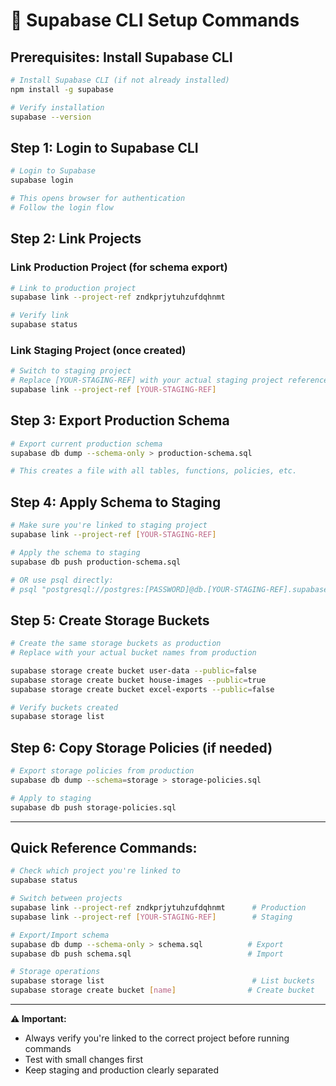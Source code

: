 # 🔧 Supabase CLI Setup Commands

## **Prerequisites: Install Supabase CLI**

```bash
# Install Supabase CLI (if not already installed)
npm install -g supabase

# Verify installation
supabase --version
```

## **Step 1: Login to Supabase CLI**

```bash
# Login to Supabase
supabase login

# This opens browser for authentication
# Follow the login flow
```

## **Step 2: Link Projects**

### **Link Production Project (for schema export)**
```bash
# Link to production project
supabase link --project-ref zndkprjytuhzufdqhnmt

# Verify link
supabase status
```

### **Link Staging Project (once created)**
```bash
# Switch to staging project
# Replace [YOUR-STAGING-REF] with your actual staging project reference
supabase link --project-ref [YOUR-STAGING-REF]
```

## **Step 3: Export Production Schema**

```bash
# Export current production schema
supabase db dump --schema-only > production-schema.sql

# This creates a file with all tables, functions, policies, etc.
```

## **Step 4: Apply Schema to Staging**

```bash
# Make sure you're linked to staging project
supabase link --project-ref [YOUR-STAGING-REF]

# Apply the schema to staging
supabase db push production-schema.sql

# OR use psql directly:
# psql "postgresql://postgres:[PASSWORD]@db.[YOUR-STAGING-REF].supabase.co:5432/postgres" < production-schema.sql
```

## **Step 5: Create Storage Buckets**

```bash
# Create the same storage buckets as production
# Replace with your actual bucket names from production

supabase storage create bucket user-data --public=false
supabase storage create bucket house-images --public=true  
supabase storage create bucket excel-exports --public=false

# Verify buckets created
supabase storage list
```

## **Step 6: Copy Storage Policies (if needed)**

```bash
# Export storage policies from production
supabase db dump --schema=storage > storage-policies.sql

# Apply to staging
supabase db push storage-policies.sql
```

---

## **Quick Reference Commands:**

```bash
# Check which project you're linked to
supabase status

# Switch between projects
supabase link --project-ref zndkprjytuhzufdqhnmt      # Production
supabase link --project-ref [YOUR-STAGING-REF]        # Staging

# Export/Import schema
supabase db dump --schema-only > schema.sql          # Export
supabase db push schema.sql                          # Import

# Storage operations
supabase storage list                                 # List buckets
supabase storage create bucket [name]                # Create bucket
```

---

**⚠️ Important:** 
- Always verify you're linked to the correct project before running commands
- Test with small changes first
- Keep staging and production clearly separated
